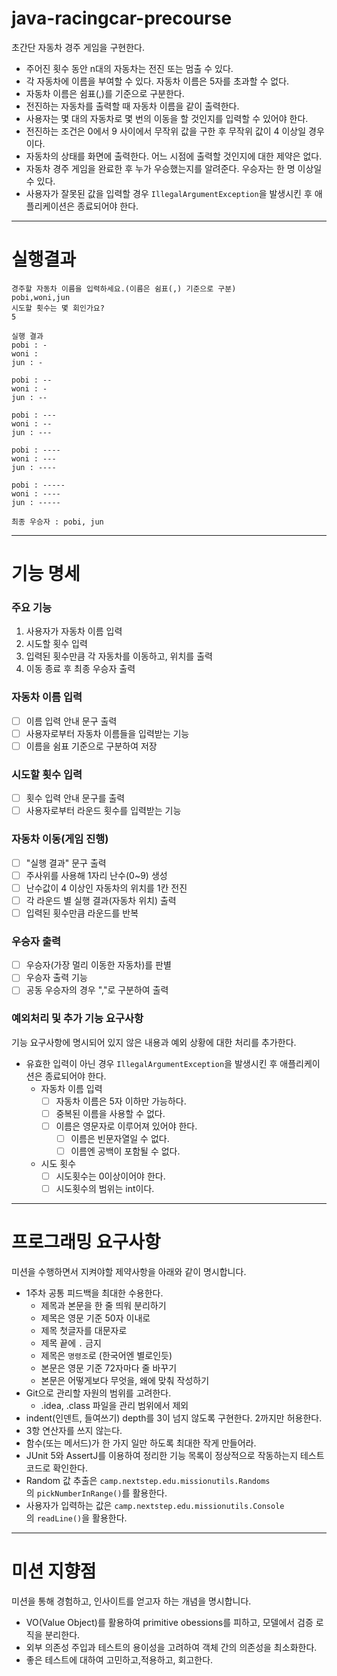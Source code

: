 # java-racingcar-precourse

초간단 자동차 경주 게임을 구현한다.

- 주어진 횟수 동안 n대의 자동차는 전진 또는 멈출 수 있다.
- 각 자동차에 이름을 부여할 수 있다. 자동차 이름은 5자를 초과할 수 없다.
- 자동차 이름은 쉼표(,)를 기준으로 구분한다.
- 전진하는 자동차를 출력할 때 자동차 이름을 같이 출력한다.
- 사용자는 몇 대의 자동차로 몇 번의 이동을 할 것인지를 입력할 수 있어야 한다.
- 전진하는 조건은 0에서 9 사이에서 무작위 값을 구한 후 무작위 값이 4 이상일 경우이다.
- 자동차의 상태를 화면에 출력한다. 어느 시점에 출력할 것인지에 대한 제약은 없다.
- 자동차 경주 게임을 완료한 후 누가 우승했는지를 알려준다. 우승자는 한 명 이상일 수 있다.
- 사용자가 잘못된 값을 입력할 경우 `IllegalArgumentException`을 발생시킨 후 애플리케이션은 종료되어야 한다.
---
# 실행결과
```text
경주할 자동차 이름을 입력하세요.(이름은 쉼표(,) 기준으로 구분)
pobi,woni,jun
시도할 횟수는 몇 회인가요?
5

실행 결과
pobi : -
woni : 
jun : -

pobi : --
woni : -
jun : --

pobi : ---
woni : --
jun : ---

pobi : ----
woni : ---
jun : ----

pobi : -----
woni : ----
jun : -----

최종 우승자 : pobi, jun
```
---
# 기능 명세
### 주요 기능

1. 사용자가 자동차 이름 입력
2. 시도할 횟수 입력
3. 입력된 횟수만큼 각 자동차를 이동하고, 위치를 출력
4. 이동 종료 후 최종 우승자 출력

### 자동차 이름 입력

- [ ]  이름 입력 안내 문구 출력
- [ ]  사용자로부터 자동차 이름들을 입력받는 기능
- [ ]  이름을 쉼표 기준으로 구분하여 저장

### 시도할 횟수 입력

- [ ]  횟수 입력 안내 문구를 출력
- [ ]  사용자로부터 라운드 횟수를 입력받는 기능

### 자동차 이동(게임 진행)

- [ ]  "실행 결과" 문구 출력
- [ ]  주사위를 사용해 1자리 난수(0~9) 생성
- [ ]  난수값이 4 이상인 자동차의 위치를 1칸 전진
- [ ]  각 라운드 별 실행 결과(자동차 위치) 출력
- [ ]  입력된 횟수만큼 라운드를 반복

### 우승자 출력

- [ ]  우승자(가장 멀리 이동한 자동차)를 판별
- [ ]  우승자 출력 기능
  - [ ]  공동 우승자의 경우 ","로 구분하여 출력

### 예외처리 및 추가 기능 요구사항

기능 요구사항에 명시되어 있지 않은 내용과 예외 상황에 대한 처리를 추가한다.
- 유효한 입력이 아닌 경우 `IllegalArgumentException`을 발생시킨 후 애플리케이션은 종료되어야 한다.
  - 자동차 이름 입력
    - [ ] 자동차 이름은 5자 이하만 가능하다.
    - [ ] 중복된 이름을 사용할 수 없다.
    - [ ] 이름은 영문자로 이루어져 있어야 한다.
      - [ ] 이름은 빈문자열일 수 없다.
      - [ ] 이름엔 공백이 포함될 수 없다.
  - 시도 횟수
    - [ ] 시도횟수는 0이상이어야 한다.
    - [ ] 시도횟수의 범위는 int이다.

---

# 프로그래밍 요구사항

미션을 수행하면서 지켜야할 제약사항을 아래와 같이 명시합니다.
- 1주차 공통 피드백을 최대한 수용한다.
  - 제목과 본문을 한 줄 띄워 분리하기
  - 제목은 영문 기준 50자 이내로
  - 제목 첫글자를 대문자로
  - 제목 끝에 `.` 금지
  - 제목은 `명령조`로 (한국어엔 별로인듯)
  - 본문은 영문 기준 72자마다 줄 바꾸기
  - 본문은 어떻게보다 무엇을, 왜에 맞춰 작성하기
- Git으로 관리할 자원의 범위를 고려한다.
  - .idea, .class 파일을 관리 범위에서 제외
- indent(인덴트, 들여쓰기) depth를 3이 넘지 않도록 구현한다. 2까지만 허용한다.
- 3항 연산자를 쓰지 않는다.
- 함수(또는 메서드)가 한 가지 일만 하도록 최대한 작게 만들어라.
- JUnit 5와 AssertJ를 이용하여 정리한 기능 목록이 정상적으로 작동하는지 테스트 코드로 확인한다.
- Random 값 추출은 `camp.nextstep.edu.missionutils.Randoms`의 `pickNumberInRange()`를 활용한다.
- 사용자가 입력하는 값은 `camp.nextstep.edu.missionutils.Console`의 `readLine()`을 활용한다.

---

# 미션 지향점

미션을 통해 경험하고, 인사이트를 얻고자 하는 개념을 명시합니다.
- VO(Value Object)를 활용하여 primitive obessions를 피하고, 모델에서 검증 로직을 분리한다.
- 외부 의존성 주입과 테스트의 용이성을 고려하여 객체 간의 의존성을 최소화한다.
- 좋은 테스트에 대하여 고민하고,적용하고, 회고한다. 

